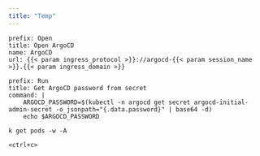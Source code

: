 ```yaml
---
title: "Temp"
---
```


```dashboard:reload-dashboard
prefix: Open
title: Open ArgoCD
name: ArgoCD
url: {{< param ingress_protocol >}}://argocd-{{< param session_name >}}.{{< param ingress_domain >}}
```

```terminal:execute
prefix: Run
title: Get ArgoCD password from secret
command: |
    ARGOCD_PASSWORD=$(kubectl -n argocd get secret argocd-initial-admin-secret -o jsonpath="{.data.password}" | base64 -d)
    echo $ARGOCD_PASSWORD
```

```execute-2
k get pods -w -A
```

```execute-2
<ctrl+c>
```